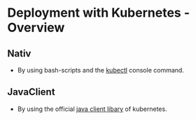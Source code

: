 # Deployment with Kubernetes - Overview

## Nativ
- By using bash-scripts and the [kubectl](https://kubernetes.io/docs/reference/kubectl/overview/) console command.

## JavaClient
- By using the official [java client libary](https://github.com/kubernetes-client/java) of kubernetes.